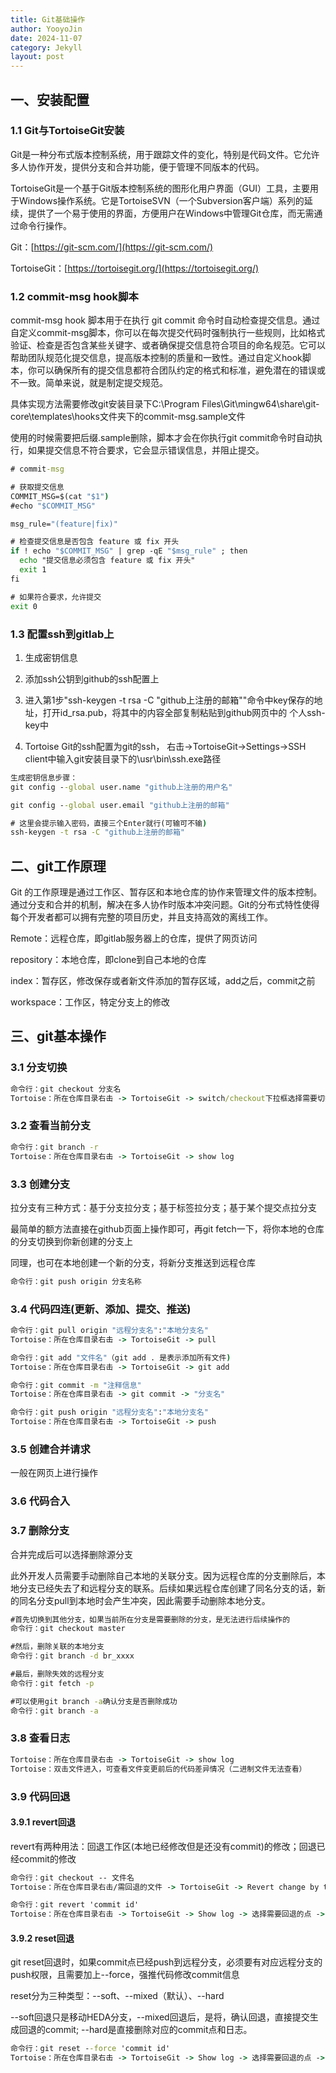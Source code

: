 ```yaml
---
title: Git基础操作
author: YooyoJin
date: 2024-11-07
category: Jekyll
layout: post
---
```


## 一、安装配置

### 1.1 Git与TortoiseGit安装

Git是一种分布式版本控制系统，用于跟踪文件的变化，特别是代码文件。它允许多人协作开发，提供分支和合并功能，便于管理不同版本的代码。

TortoiseGit是一个基于Git版本控制系统的图形化用户界面（GUI）工具，主要用于Windows操作系统。它是TortoiseSVN（一个Subversion客户端）系列的延续，提供了一个易于使用的界面，方便用户在Windows中管理Git仓库，而无需通过命令行操作。

Git：[https://git-scm.com/](https://git-scm.com/)

TortoiseGit：[https://tortoisegit.org/](https://tortoisegit.org/)

### 1.2 commit-msg hook脚本

commit-msg hook 脚本用于在执行 git commit 命令时自动检查提交信息。通过自定义commit-msg脚本，你可以在每次提交代码时强制执行一些规则，比如格式验证、检查是否包含某些关键字、或者确保提交信息符合项目的命名规范。它可以帮助团队规范化提交信息，提高版本控制的质量和一致性。通过自定义hook脚本，你可以确保所有的提交信息都符合团队约定的格式和标准，避免潜在的错误或不一致。简单来说，就是制定提交规范。

具体实现方法需要修改git安装目录下C:\Program Files\Git\mingw64\share\git-core\templates\hooks文件夹下的commit-msg.sample文件

使用的时候需要把后缀.sample删除，脚本才会在你执行git commit命令时自动执行，如果提交信息不符合要求，它会显示错误信息，并阻止提交。

``` cmd
# commit-msg

# 获取提交信息
COMMIT_MSG=$(cat "$1")
#echo "$COMMIT_MSG"

msg_rule="(feature|fix)"

# 检查提交信息是否包含 feature 或 fix 开头
if ! echo "$COMMIT_MSG" | grep -qE "$msg_rule" ; then
  echo "提交信息必须包含 feature 或 fix 开头"
  exit 1
fi

# 如果符合要求，允许提交
exit 0
```

### 1.3 配置ssh到gitlab上

1. 生成密钥信息

1. 添加ssh公钥到github的ssh配置上

1. 进入第1步"ssh-keygen -t rsa -C "github上注册的邮箱""命令中key保存的地址，打开id_rsa.pub，将其中的内容全部复制粘贴到github网页中的
个人ssh-key中

1. Tortoise Git的ssh配置为git的ssh， 右击->TortoiseGit->Settings->SSH client中输入git安装目录下的\usr\bin\ssh.exe路径

``` cmd
生成密钥信息步骤：
git config --global user.name "github上注册的用户名"

git config --global user.email "github上注册的邮箱"

# 这里会提示输入密码，直接三个Enter就行(可输可不输)
ssh-keygen -t rsa -C "github上注册的邮箱"               
```

## 二、git工作原理

Git 的工作原理是通过工作区、暂存区和本地仓库的协作来管理文件的版本控制。通过分支和合并的机制，解决在多人协作时版本冲突问题。Git的分布式特性使得每个开发者都可以拥有完整的项目历史，并且支持高效的离线工作。

Remote：远程仓库，即gitlab服务器上的仓库，提供了网页访问

repository：本地仓库，即clone到自己本地的仓库

index：暂存区，修改保存或者新文件添加的暂存区域，add之后，commit之前

workspace：工作区，特定分支上的修改

## 三、git基本操作

### 3.1 分支切换

``` cmd
命令行：git checkout 分支名
Tortoise：所在仓库目录右击 -> TortoiseGit -> switch/checkout下拉框选择需要切换的分支名，也可以切换到某个tag或者commit提交点
```

### 3.2 查看当前分支

``` cmd
命令行：git branch -r
Tortoise：所在仓库目录右击 -> TortoiseGit -> show log
```

### 3.3 创建分支

拉分支有三种方式：基于分支拉分支；基于标签拉分支；基于某个提交点拉分支

最简单的额方法直接在github页面上操作即可，再git fetch一下，将你本地的仓库的分支切换到你新创建的分支上

同理，也可在本地创建一个新的分支，将新分支推送到远程仓库

``` cmd
命令行：git push origin 分支名称
```

### 3.4 代码四连(更新、添加、提交、推送)

``` cmd
命令行：git pull origin "远程分支名":"本地分支名" 
Tortoise：所在仓库目录右击 -> TortoiseGit -> pull

命令行：git add "文件名"（git add . 是表示添加所有文件)
Tortoise：所在仓库目录右击 -> TortoiseGit -> git add

命令行：git commit -m "注释信息"
Tortoise：所在仓库目录右击 -> git commit -> "分支名"

命令行：git push origin "远程分支名":"本地分支名"
Tortoise：所在仓库目录右击 -> TortoiseGit -> push
```

### 3.5 创建合并请求

一般在网页上进行操作

### 3.6 代码合入

### 3.7 删除分支

合并完成后可以选择删除源分支

此外开发人员需要手动删除自己本地的关联分支。因为远程仓库的分支删除后，本地分支已经失去了和远程分支的联系。后续如果远程仓库创建了同名分支的话，新的同名分支pull到本地时会产生冲突，因此需要手动删除本地分支。

``` cmd
#首先切换到其他分支，如果当前所在分支是需要删除的分支，是无法进行后续操作的
命令行：git checkout master

#然后，删除关联的本地分支
命令行：git branch -d br_xxxx

#最后，删除失效的远程分支
命令行：git fetch -p

#可以使用git branch -a确认分支是否删除成功
命令行：git branch -a
```

### 3.8 查看日志

``` cmd
Tortoise：所在仓库目录右击 -> TortoiseGit -> show log
Tortoise：双击文件进入，可查看文件变更前后的代码差异情况（二进制文件无法查看）
```

### 3.9 代码回退

#### 3.9.1 revert回退

revert有两种用法：回退工作区(本地已经修改但是还没有commit)的修改；回退已经commit的修改

``` cmd
命令行：git checkout -- 文件名
Tortoise：所在仓库目录右击/需回退的文件 -> TortoiseGit -> Revert change by this commit

命令行：git revert 'commit id'
Tortoise：所在仓库目录右击 -> TortoiseGit -> Show log -> 选择需要回退的点 -> 右击 -> Revert change by this commit
```

#### 3.9.2 reset回退

git reset回退时，如果commit点已经push到远程分支，必须要有对应远程分支的push权限，且需要加上--force，强推代码修改commit信息

reset分为三种类型：--soft、--mixed（默认）、--hard

--soft回退只是移动HEDA分支，--mixed回退后，是将，确认回退，直接提交生成回退的commit; --hard是直接删除对应的commit点和日志。

``` cmd
命令行：git reset --force 'commit id'
Tortoise：所在仓库目录右击 -> TortoiseGit -> Show log -> 选择需要回退的点 -> 右击 -> Reset"分支名" to this commit
```